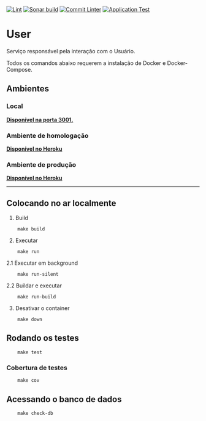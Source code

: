 [![Lint](https://github.com/Lend-it/User/actions/workflows/lint.yml/badge.svg)](https://github.com/Lend-it/User/actions/workflows/lint.yml) [![Sonar build](https://github.com/Lend-it/User/actions/workflows/sonar.yml/badge.svg)](https://github.com/Lend-it/User/actions/workflows/sonar.yml) [![Commit Linter](https://github.com/Lend-it/User/actions/workflows/commit-linter.yml/badge.svg)](https://github.com/Lend-it/User/actions/workflows/commit-linter.yml) [![Application Test](https://github.com/Lend-it/User/actions/workflows/app-test.yml/badge.svg)](https://github.com/Lend-it/User/actions/workflows/app-test.yml)
# User
Serviço responsável pela interação com o Usuário.

Todos os comandos abaixo requerem a instalação de Docker e Docker-Compose.

## Ambientes
### Local
**[Disponível na porta 3001.](http://localhost:3001/)**

### Ambiente de homologação
**[Disponível no Heroku](https://lendit-user-hom.herokuapp.com/)**

### Ambiente de produção
**[Disponível no Heroku](https://lendit-user-prod.herokuapp.com/)**

***
## Colocando no ar localmente


1. Build
```shell
    make build
```
2. Executar
```shell
    make run
```
2.1 Executar em background
```shell
    make run-silent
```
2.2 Buildar e executar
```shell
    make run-build
```
3. Desativar o container
```shell
    make down
```

## Rodando os testes

```shell
    make test
```

### Cobertura de testes
```shell
    make cov
```

## Acessando o banco de dados 

```shell
    make check-db
```